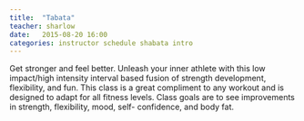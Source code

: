 ```yaml
---
title:  "Tabata"
teacher: sharlow
date:   2015-08-20 16:00
categories: instructor schedule shabata intro
---
```

Get stronger and feel better. Unleash your inner athlete with this low impact/high intensity interval based fusion of strength development, flexibility, and fun. This class is a great compliment to any workout and is designed to adapt for all fitness levels. Class goals are to see improvements in strength, flexibility, mood, self- confidence, and body fat.